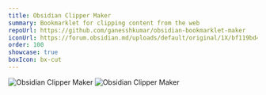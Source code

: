 ```yaml
---
title: Obsidian Clipper Maker
summary: Bookmarklet for clipping content from the web
repoUrl: https://github.com/ganesshkumar/obsidian-bookmarklet-maker
iconUrl: https://forum.obsidian.md/uploads/default/original/1X/bf119bd48f748f4fd2d65f2d1bb05d3c806883b5.png 
order: 100
showcase: true
boxIcon: bx-cut
---
```




<!-- A WebApp to generate clipper (bookmarklet) to clip web content and paste it directly into Obsidian Vault in the local machine. -->

![Obsidian Clipper Maker](https://img.shields.io/github/stars/ganesshkumar/obsidian-bookmarklet-maker?style=social)
![Obsidian Clipper Maker](https://img.shields.io/w3c-validation/default?targetUrl=https%3A%2F%2Fobsidian-clipper-maker.vercel.app)